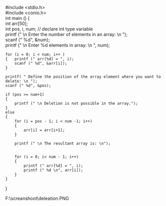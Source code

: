 #include <stdio.h>  
#include <conio.h>  
int main ()  {   
    int arr[50];  
    int pos, i, num; // declare int type variable  
    printf (" \n Enter the number of elements in an array: \n ");  
    scanf (" %d", &num);  
    printf (" \n Enter %d elements in array: \n ", num);  
      
    for (i = 0; i < num; i++ )  
    {   printf (" arr[%d] = ", i);  
        scanf (" %d", &arr[i]);  
    }  
      
    printf( " Define the position of the array element where you want to delete: \n ");  
    scanf (" %d", &pos);  
       
    if (pos >= num+1)  
    {  
        printf (" \n Deletion is not possible in the array.");  
    }  
    else  
    { 
        for (i = pos - 1; i < num -1; i++)  
        {  
            arr[i] = arr[i+1];   
        }  
          
        printf (" \n The resultant array is: \n");  
          
         
        for (i = 0; i< num - 1; i++)  
        {  
            printf (" arr[%d] = ", i);  
            printf (" %d \n", arr[i]);  
        }  
    }    
}



F:\screanshoot\deleation.PNG
